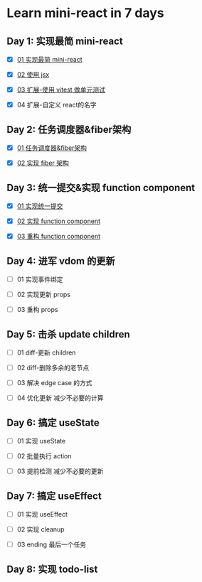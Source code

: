 # Learn mini-react in 7 days

## Day 1: 实现最简 mini-react

- [x] [01 实现最简 mini-react](https://github.com/LeeeChenn/mini-react/tree/main/VO1)

- [x] [02 使用 jsx](https://github.com/LeeeChenn/mini-react/tree/main/VO2/vite-runner)

- [x] [03 扩展-使用 vitest 做单元测试](https://github.com/LeeeChenn/mini-react/tree/main/VO1.1)

- [x] 04 扩展-自定义 react的名字

## Day 2: 任务调度器&fiber架构

- [x] [01 任务调度器&fiber架构](https://github.com/LeeeChenn/mini-react/tree/main/VO3)

- [x] [02 实现 fiber 架构](https://github.com/LeeeChenn/mini-react/tree/main/VO3)

## Day 3: 统一提交&实现 function component 

- [x] [01 实现统一提交](https://github.com/LeeeChenn/mini-react/tree/main/VO4)
  
- [x] [02 实现 function component](https://github.com/LeeeChenn/mini-react/tree/main/VO5)

- [x] [03 重构 function component](https://github.com/LeeeChenn/mini-react/tree/main/VO6)

## Day 4: 进军 vdom 的更新

- [ ] 01 实现事件绑定

- [ ] 02 实现更新 props

- [ ] 03 重构 props

## Day 5: 击杀 update children

- [ ] 01 diff-更新 children

- [ ] 02 diff-删除多余的老节点

- [ ] 03 解决 edge case 的方式

- [ ] 04 优化更新 减少不必要的计算

## Day 6: 搞定 useState

- [ ] 01 实现 useState

- [ ] 02 批量执行 action

- [ ] 03 提前检测 减少不必要的更新

## Day 7: 搞定 useEffect

- [ ] 01 实现 useEffect

- [ ] 02 实现 cleanup

- [ ] 03 ending 最后一个任务

## Day 8: 实现 todo-list